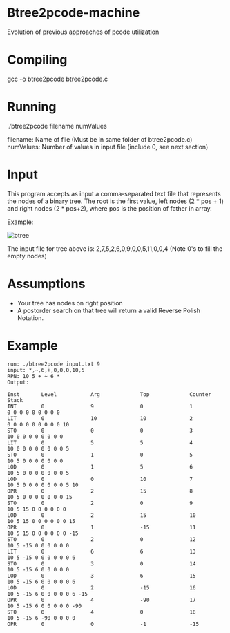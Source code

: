 # Btree2pcode-machine
Evolution of previous approaches of pcode utilization

# Compiling
gcc -o btree2pcode btree2pcode.c

# Running
./btree2pcode filename numValues

filename: Name of file (Must be in same folder of btree2pcode.c)
numValues: Number of values in input file (include 0, see next section)

# Input
This program accepts as input a comma-separated text file that represents the nodes of a binary tree. The root is the first value, left nodes (2 * pos + 1) and right nodes (2 * pos+2), where pos is the position of father in array.

Example:

![btree](https://upload.wikimedia.org/wikipedia/commons/thumb/f/f7/Binary_tree.svg/192px-Binary_tree.svg.png)

The input file for tree above is: 2,7,5,2,6,0,9,0,0,5,11,0,0,4 (Note 0's to fill the empty nodes)

# Assumptions
* Your tree has nodes on right position
* A postorder search on that tree will return a valid Reverse Polish Notation.

# Example 
```
run: ./btree2pcode input.txt 9
input: *,~,6,+,0,0,0,10,5
RPN: 10 5 + ~ 6 *
Output:

Inst       Level           Arg             Top             Counter         Stack
INT        0               9               0               1               0 0 0 0 0 0 0 0 0 
LIT        0               10              10              2               0 0 0 0 0 0 0 0 0 10 
STO        0               0               0               3               10 0 0 0 0 0 0 0 0 
LIT        0               5               5               4               10 0 0 0 0 0 0 0 0 5 
STO        0               1               0               5               10 5 0 0 0 0 0 0 0 
LOD        0               1               5               6               10 5 0 0 0 0 0 0 0 5 
LOD        0               0               10              7               10 5 0 0 0 0 0 0 0 5 10 
OPR        0               2               15              8               10 5 0 0 0 0 0 0 0 15 
STO        0               2               0               9               10 5 15 0 0 0 0 0 0 
LOD        0               2               15              10              10 5 15 0 0 0 0 0 0 15 
OPR        0               1               -15             11              10 5 15 0 0 0 0 0 0 -15 
STO        0               2               0               12              10 5 -15 0 0 0 0 0 0 
LIT        0               6               6               13              10 5 -15 0 0 0 0 0 0 6 
STO        0               3               0               14              10 5 -15 6 0 0 0 0 0 
LOD        0               3               6               15              10 5 -15 6 0 0 0 0 0 6 
LOD        0               2               -15             16              10 5 -15 6 0 0 0 0 0 6 -15 
OPR        0               4               -90             17              10 5 -15 6 0 0 0 0 0 -90 
STO        0               4               0               18              10 5 -15 6 -90 0 0 0 0 
OPR        0               0               -1              -15    
```
